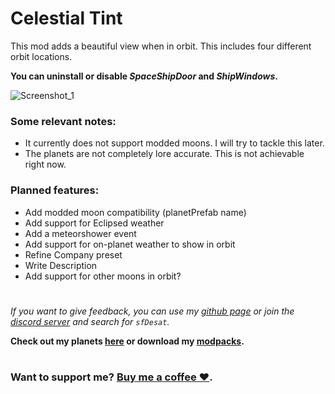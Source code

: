 # Celestial Tint
This mod adds a beautiful view when in orbit. This includes four different orbit locations.  
  
**You can uninstall or disable *SpaceShipDoor* and *ShipWindows*.**
  
![Screenshot_1](https://raw.githubusercontent.com/sfDesat/Celestial-Tint/main/Screenshots/Wasteland.jpg "Wasteland")
  
### Some relevant notes:  
- It currently does not support modded moons. I will try to tackle this later.
- The planets are not completely lore accurate. This is not achievable right now.
  
### Planned features:
- Add modded moon compatibility (planetPrefab name)
- Add support for Eclipsed weather
- Add a meteorshower event
- Add support for on-planet weather to show in orbit
- Refine Company preset
- Write Description
- Add support for other moons in orbit?
# 
  
_If you want to give feedback, you can use my [github page](https://github.com/sfDesat/Aquatis/issues) or join the [discord server](https://discord.gg/lcmod) and search for `sfDesat`._

**Check out my planets [here](https://thunderstore.io/c/lethal-company/p/sfDesat/) or download my [modpacks](https://thunderstore.io/c/lethal-company/p/sfDesat/?section=modpacks).**
#
### Want to support me? [Buy me a coffee ❤️](https://www.buymeacoffee.com/sfdesat).
